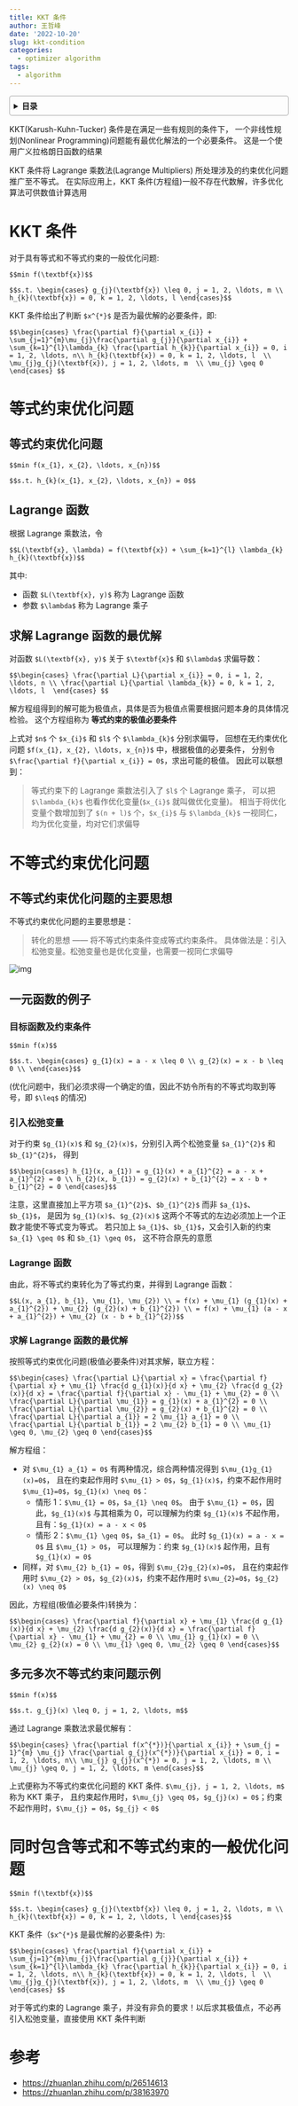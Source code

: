 ```yaml
---
title: KKT 条件
author: 王哲峰
date: '2022-10-20'
slug: kkt-condition
categories:
  - optimizer algorithm
tags:
  - algorithm
---
```


<style>
details {
    border: 1px solid #aaa;
    border-radius: 4px;
    padding: .5em .5em 0;
}
summary {
    font-weight: bold;
    margin: -.5em -.5em 0;
    padding: .5em;
}
details[open] {
    padding: .5em;
}
details[open] summary {
    border-bottom: 1px solid #aaa;
    margin-bottom: .5em;
}
img {
    pointer-events: none;
}
</style>

<details><summary>目录</summary><p>

- [KKT 条件](#kkt-条件)
- [等式约束优化问题](#等式约束优化问题)
  - [等式约束优化问题](#等式约束优化问题-1)
  - [Lagrange 函数](#lagrange-函数)
  - [求解 Lagrange 函数的最优解](#求解-lagrange-函数的最优解)
- [不等式约束优化问题](#不等式约束优化问题)
  - [不等式约束优化问题的主要思想](#不等式约束优化问题的主要思想)
  - [一元函数的例子](#一元函数的例子)
    - [目标函数及约束条件](#目标函数及约束条件)
    - [引入松弛变量](#引入松弛变量)
    - [Lagrange 函数](#lagrange-函数-1)
    - [求解 Lagrange 函数的最优解](#求解-lagrange-函数的最优解-1)
  - [多元多次不等式约束问题示例](#多元多次不等式约束问题示例)
- [同时包含等式和不等式约束的一般优化问题](#同时包含等式和不等式约束的一般优化问题)
- [参考](#参考)
</p></details><p></p>

KKT(Karush-Kuhn-Tucker) 条件是在满足一些有规则的条件下，
一个非线性规划(Nonlinear Programming)问题能有最优化解法的一个必要条件。
这是一个使用广义拉格朗日函数的结果

KKT 条件将 Lagrange 乘数法(Lagrange Multipliers) 所处理涉及的约束优化问题推广至不等式。
在实际应用上，KKT 条件(方程组)一般不存在代数解，许多优化算法可供数值计算选用

# KKT 条件

对于具有等式和不等式约束的一般优化问题:

`$$min f(\textbf{x})$$`

`$$s.t. \begin{cases}
g_{j}(\textbf{x}) \leq 0, j = 1, 2, \ldots, m \\
h_{k}(\textbf{x}) = 0, k = 1, 2, \ldots, l
\end{cases}$$`

KKT 条件给出了判断 `$x^{*}$` 是否为最优解的必要条件，即:

`$$\begin{cases}
\frac{\partial f}{\partial x_{i}} + \sum_{j=1}^{m}\mu_{j}\frac{\partial g_{j}}{\partial x_{i}} + \sum_{k=1}^{l}\lambda_{k} \frac{\partial h_{k}}{\partial x_{i}} = 0, i = 1, 2, \ldots, n\\
h_{k}(\textbf{x}) = 0, k = 1, 2, \ldots, l  \\
\mu_{j}g_{j}(\textbf{x}), j = 1, 2, \ldots, m  \\
\mu_{j} \geq 0
\end{cases} $$`

# 等式约束优化问题

## 等式约束优化问题

`$$min f(x_{1}, x_{2}, \ldots, x_{n})$$`

`$$s.t. h_{k}(x_{1}, x_{2}, \ldots, x_{n}) = 0$$`

## Lagrange 函数

根据 Lagrange 乘数法，令

`$$L(\textbf{x}, \lambda) = f(\textbf{x}) + \sum_{k=1}^{l} \lambda_{k} h_{k}(\textbf{x})$$`

其中:

* 函数 `$L(\textbf{x}, y)$` 称为 Lagrange 函数
* 参数 `$\lambda$` 称为 Lagrange 乘子

## 求解 Lagrange 函数的最优解

对函数 `$L(\textbf{x}, y)$` 关于 `$\textbf{x}$` 和 `$\lambda$` 求偏导数：

`$$\begin{cases}
\frac{\partial L}{\partial x_{i}} = 0, i = 1, 2, \ldots, n \\
\frac{\partial L}{\partial \lambda_{k}} = 0, k = 1, 2, \ldots, l 
\end{cases} $$`

解方程组得到的解可能为极值点，具体是否为极值点需要根据问题本身的具体情况检验。
这个方程组称为 **等式约束的极值必要条件**

上式对 `$n$` 个 `$x_{i}$` 和 `$l$` 个 `$\lambda_{k}$` 分别求偏导，
回想在无约束优化问题 `$f(x_{1}, x_{2}, \ldots, x_{n})$` 中，根据极值的必要条件，
分别令 `$\frac{\partial f}{\partial x_{i}} = 0$`，求出可能的极值。
因此可以联想到：

> 等式约束下的 Lagrange 乘数法引入了 `$l$` 个 Lagrange 乘子，
> 可以把 `$\lambda_{k}$` 也看作优化变量(`$x_{i}$` 就叫做优化变量)。
> 相当于将优化变量个数增加到了 `$(n + l)$` 个，`$x_{i}$` 与 `$\lambda_{k}$` 一视同仁，
> 均为优化变量，均对它们求偏导

# 不等式约束优化问题

## 不等式约束优化问题的主要思想

不等式约束优化问题的主要思想是：

> 转化的思想 —— 将不等式约束条件变成等式约束条件。
> 具体做法是：引入松弛变量。松弛变量也是优化变量，也需要一视同仁求偏导

![img](images/neq.jpg)

## 一元函数的例子

### 目标函数及约束条件

`$$min f(x)$$`

`$$s.t. \begin{cases}
g_{1}(x) = a - x \leq 0 \\
g_{2}(x) = x - b \leq 0 \\
\end{cases}$$`

(优化问题中，我们必须求得一个确定的值，因此不妨令所有的不等式均取到等号，即 `$\leq$` 的情况)

### 引入松弛变量

对于约束 `$g_{1}(x)$` 和 `$g_{2}(x)$`，分别引入两个松弛变量 `$a_{1}^{2}$` 和 `$b_{1}^{2}$`，
得到 

`$$\begin{cases}
h_{1}(x, a_{1}) = g_{1}(x) + a_{1}^{2} = a - x + a_{1}^{2} = 0 \\
h_{2}(x, b_{1}) = g_{2}(x) + b_{1}^{2} = x - b + b_{1}^{2} = 0
\end{cases}$$`

注意，这里直接加上平方项 `$a_{1}^{2}$`、`$b_{1}^{2}$` 而非 `$a_{1}$`、`$b_{1}$`，
是因为 `$g_{1}(x)$`、`$g_{2}(x)$` 这两个不等式的左边必须加上一个正数才能使不等式变为等式。
若只加上 `$a_{1}$`、`$b_{1}$`，又会引入新的约束 `$a_{1} \geq 0$` 和 `$b_{1} \geq 0$`，
这不符合原先的意愿

### Lagrange 函数

由此，将不等式约束转化为了等式约束，并得到 Lagrange 函数：

`$$L(x, a_{1}, b_{1}, \mu_{1}, \mu_{2}) \\
= f(x) + \mu_{1} (g_{1}(x) + a_{1}^{2}) + \mu_{2} (g_{2}(x) + b_{1}^{2}) \\
= f(x) + \mu_{1} (a - x + a_{1}^{2}) + \mu_{2} (x - b + b_{1}^{2})$$`

### 求解 Lagrange 函数的最优解

按照等式约束优化问题(极值必要条件)对其求解，联立方程：

`$$\begin{cases}
\frac{\partial L}{\partial x} = \frac{\partial f}{\partial x} + \mu_{1} \frac{d g_{1}(x)}{d x} + \mu_{2} \frac{d g_{2}(x)}{d x} = \frac{\partial f}{\partial x} - \mu_{1} + \mu_{2} = 0 \\
\frac{\partial L}{\partial \mu_{1}} = g_{1}(x) + a_{1}^{2} = 0 \\
\frac{\partial L}{\partial \mu_{2}} = g_{2}(x) + b_{1}^{2} = 0 \\
\frac{\partial L}{\partial a_{1}} = 2 \mu_{1} a_{1} = 0 \\
\frac{\partial L}{\partial b_{1}} = 2 \mu_{2} b_{1} = 0 \\
\mu_{1} \geq 0, \mu_{2} \geq 0
\end{cases}$$`

解方程组：

* 对 `$\mu_{1} a_{1} = 0$` 有两种情况，综合两种情况得到 `$\mu_{1}g_{1}(x)=0$`，
  且在约束起作用时 `$\mu_{1} > 0$`，`$g_{1}(x)$`，约束不起作用时 `$\mu_{1}=0$`，`$g_{1}(x) \neq 0$`：
    - 情形 1：`$\mu_{1} = 0$`，`$a_{1} \neq 0$`。
      由于 `$\mu_{1} = 0$`，因此，`$g_{1}(x)$` 与其相乘为 0，可以理解为约束 `$g_{1}(x)$` 不起作用，
      且有：`$g_{1}(x) = a - x < 0$`
    - 情形 2：`$\mu_{1} \geq 0$`，`$a_{1} = 0$`。
      此时 `$g_{1}(x) = a - x = 0$` 且 `$\mu_{1} > 0$`，
      可以理解为：约束 `$g_{1}(x)$` 起作用，且有 `$g_{1}(x) = 0$`
* 同样，对 `$\mu_{2} b_{1} = 0$`，得到 `$\mu_{2}g_{2}(x)=0$`，
  且在约束起作用时 `$\mu_{2} > 0$`，`$g_{2}(x)$`，约束不起作用时 `$\mu_{2}=0$`，`$g_{2}(x) \neq 0$`

因此，方程组(极值必要条件)转换为：

`$$\begin{cases}
\frac{\partial f}{\partial x} + \mu_{1} \frac{d g_{1}(x)}{d x} + \mu_{2} \frac{d g_{2}(x)}{d x} = \frac{\partial f}{\partial x} - \mu_{1} + \mu_{2} = 0 \\
\mu_{1} g_{1}(x) = 0 \\
\mu_{2} g_{2}(x) = 0 \\
\mu_{1} \geq 0, \mu_{2} \geq 0
\end{cases}$$`

## 多元多次不等式约束问题示例

`$$min f(x)$$`

`$$s.t.
g_{j}(x) \leq 0, j = 1, 2, \ldots, m$$`

通过 Lagrange 乘数法求最优解有：

`$$\begin{cases}
\frac{\partial f(x^{*})}{\partial x_{i}} + \sum_{j = 1}^{m} \mu_{j} \frac{\partial g_{j}(x^{*})}{\partial x_{i}} = 0, i = 1, 2, \ldots, n\\
\mu_{j} g_{j}(x^{*}) = 0, j = 1, 2, \ldots, m \\
\mu_{j} \geq 0, j = 1, 2, \ldots, m
\end{cases}$$`

上式便称为不等式约束优化问题的 KKT 条件. `$\mu_{j}, j = 1, 2, \ldots, m$` 称为 KKT 乘子，
且约束起作用时，`$\mu_{j} \geq 0$`，`$g_{j}(x) = 0$`；约束不起作用时，`$\mu_{j} = 0$`，`$g_{j} < 0$`

# 同时包含等式和不等式约束的一般优化问题

`$$min f(\textbf{x})$$`

`$$s.t. \begin{cases}
g_{j}(\textbf{x}) \leq 0, j = 1, 2, \ldots, m \\
h_{k}(\textbf{x}) = 0, k = 1, 2, \ldots, l
\end{cases}$$`


KKT 条件（`$x^{*}$` 是最优解的必要条件) 为:

`$$\begin{cases}
\frac{\partial f}{\partial x_{i}} + \sum_{j=1}^{m}\mu_{j}\frac{\partial g_{j}}{\partial x_{i}} + \sum_{k=1}^{l}\lambda_{k} \frac{\partial h_{k}}{\partial x_{i}} = 0, i = 1, 2, \ldots, n\\
h_{k}(\textbf{x}) = 0, k = 1, 2, \ldots, l  \\
\mu_{j}g_{j}(\textbf{x}), j = 1, 2, \ldots, m  \\
\mu_{j} \geq 0
\end{cases} $$`

对于等式约束的 Lagrange 乘子，并没有非负的要求！以后求其极值点，不必再引入松弛变量，直接使用 KKT 条件判断

# 参考

* https://zhuanlan.zhihu.com/p/26514613
* https://zhuanlan.zhihu.com/p/38163970

